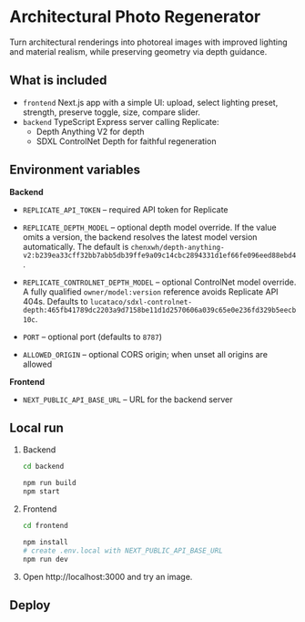 # Architectural Photo Regenerator

Turn architectural renderings into photoreal images with improved lighting and material realism, while preserving geometry via depth guidance.

## What is included

- `frontend` Next.js app with a simple UI: upload, select lighting preset, strength, preserve toggle, size, compare slider.
- `backend` TypeScript Express server calling Replicate:
  - Depth Anything V2 for depth
  - SDXL ControlNet Depth for faithful regeneration

## Environment variables


**Backend**

- `REPLICATE_API_TOKEN` – required API token for Replicate
- `REPLICATE_DEPTH_MODEL` – optional depth model override. If the value omits a
  version, the backend resolves the latest model version automatically. The
  default is `chenxwh/depth-anything-v2:b239ea33cff32bb7abb5db39ffe9a09c14cbc2894331d1ef66fe096eed88ebd4`.

- `REPLICATE_CONTROLNET_DEPTH_MODEL` – optional ControlNet model override. A
  fully qualified `owner/model:version` reference avoids Replicate API 404s.
  Defaults to
  `lucataco/sdxl-controlnet-depth:465fb41789dc2203a9d7158be11d1d2570606a039c65e0e236fd329b5eecb10c`.
- `PORT` – optional port (defaults to `8787`)
- `ALLOWED_ORIGIN` – optional CORS origin; when unset all origins are allowed


**Frontend**

- `NEXT_PUBLIC_API_BASE_URL` – URL for the backend server

## Local run

1. Backend
   ```bash
   cd backend

   npm run build
   npm start
   ```

2. Frontend
   ```bash
   cd frontend

   npm install
   # create .env.local with NEXT_PUBLIC_API_BASE_URL
   npm run dev
   ```

3. Open http://localhost:3000 and try an image.

## Deploy

